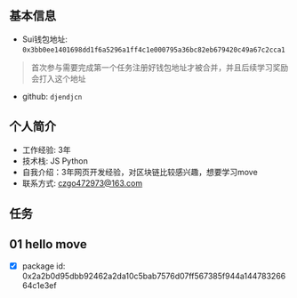 ## 基本信息
- Sui钱包地址: `0x3bb0ee1401698dd1f6a5296a1ff4c1e000795a36bc82eb679420c49a67c2cca1`
> 首次参与需要完成第一个任务注册好钱包地址才被合并，并且后续学习奖励会打入这个地址
- github: `djendjcn`

## 个人简介
- 工作经验: 3年
- 技术栈: JS Python
- 自我介绍：3年网页开发经验，对区块链比较感兴趣，想要学习move
- 联系方式: czgo472973@163.com

## 任务

##   01 hello move  
- [x] package id: 0x2a2b0d95dbb92462a2da10c5bab7576d07ff567385f944a14478326664c1e3ef  
